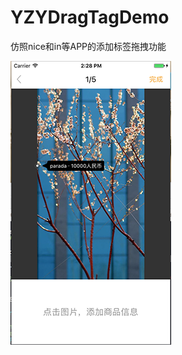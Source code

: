 # YZYDragTagDemo
仿照nice和in等APP的添加标签拖拽功能

![Image text](https://github.com/3KK3/ImageSource/raw/master/dragTag.png)
